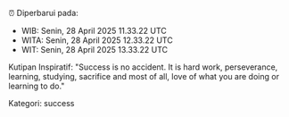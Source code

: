 ⏰ Diperbarui pada:
- WIB: Senin, 28 April 2025 11.33.22 UTC
- WITA: Senin, 28 April 2025 12.33.22 UTC
- WIT: Senin, 28 April 2025 13.33.22 UTC

Kutipan Inspiratif:
"Success is no accident. It is hard work, perseverance, learning, studying, sacrifice and most of all, love of what you are doing or learning to do."


Kategori: success

